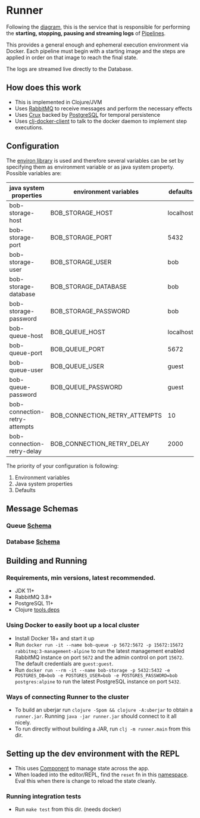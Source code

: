 # Runner

Following the [diagram](https://github.com/bob-cd/bob/issues/70#issuecomment-611661635), this is the service that is responsible for performing the **starting, stopping, pausing and streaming logs** of [Pipelines](https://bob-cd.github.io/pages/concepts/pipeline.html).

This provides a general enough and ephemeral execution environment via Docker. Each pipeline must begin with a starting image and the steps are applied in order on that image to reach the final state.

The logs are streamed live directly to the Database.

## How does this work
- This is implemented in Clojure/JVM
- Uses [RabbitMQ](https://www.rabbitmq.com/) to receive messages and perform the necessary effects
- Uses [Crux](https://www.opencrux.com/) backed by [PostgreSQL](https://www.postgresql.org/) for temporal persistence
- Uses [clj-docker-client](https://github.com/into-docker/clj-docker-client) to talk to the docker daemon to implement step executions.

## Configuration
The [environ library](https://github.com/weavejester/environ) is used and therefore several variables can be
set by specifying them as environment variable or as java system property. Possible variables are:

| java system properties        | environment variables         | defaults  |
|-------------------------------|-------------------------------|-----------|
| bob-storage-host              | BOB_STORAGE_HOST              | localhost |
| bob-storage-port              | BOB_STORAGE_PORT              | 5432      |
| bob-storage-user              | BOB_STORAGE_USER              | bob       |
| bob-storage-database          | BOB_STORAGE_DATABASE          | bob       |
| bob-storage-password          | BOB_STORAGE_PASSWORD          | bob       |
| bob-queue-host                | BOB_QUEUE_HOST                | localhost |
| bob-queue-port                | BOB_QUEUE_PORT                | 5672      |
| bob-queue-user                | BOB_QUEUE_USER                | guest     |
| bob-queue-password            | BOB_QUEUE_PASSWORD            | guest     |
| bob-connection-retry-attempts | BOB_CONNECTION_RETRY_ATTEMPTS | 10        |
| bob-connection-retry-delay    | BOB_CONNECTION_RETRY_DELAY    | 2000      |

The priority of your configuration is following:
1. Environment variables
1. Java system properties
1. Defaults

## Message Schemas

### Queue [Schema](/runner/Queue.md)
### Database [Schema](/runner/Db.md)

## Building and Running

### Requirements, min versions, latest recommended.
- JDK 11+
- RabbitMQ 3.8+
- PostgreSQL 11+
- Clojure [tools.deps](https://clojure.org/guides/getting_started)

### Using Docker to easily boot up a local cluster
- Install Docker 18+ and start it up
- Run `docker run -it --name bob-queue -p 5672:5672 -p 15672:15672 rabbitmq:3-management-alpine` to run the latest management enabled RabbitMQ instance on port `5672` and the admin control on port `15672`. The default credentials are `guest:guest`.
- Run `docker run --rm -it --name bob-storage -p 5432:5432 -e POSTGRES_DB=bob -e POSTGRES_USER=bob -e POSTGRES_PASSWORD=bob postgres:alpine` to run the latest PostgreSQL instance on port `5432`.

### Ways of connecting Runner to the cluster
- To build an uberjar run `clojure -Spom && clojure -A:uberjar` to obtain a `runner.jar`. Running `java -jar runner.jar` should connect to it all nicely.
- To run directly without building a JAR, run `clj -m runner.main` from this dir.

## Setting up the dev environment with the REPL
- This uses [Component](https://github.com/stuartsierra/component) to manage state across the app.
- When loaded into the editor/REPL, find the `reset` fn in this [namespace](/runner/src/runner/system.clj). Eval this when there is change to reload the state cleanly.

### Running integration tests
- Run `make test` from this dir. (needs docker)
